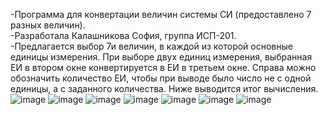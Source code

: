 -Программа для конвертации величин системы СИ (предоставлено 7 разных величин). <br/>
-Разработала Калашникова София, группа ИСП-201. <br/>
-Предлагается выбор 7и величин, в каждой из которой основные единицы измерения. При выборе двух единиц измерения, выбранная ЕИ в втором окне конвертируется в ЕИ в третьем окне. Справа можно обозначить количество ЕИ, чтобы при выводе было число не с одной единицы, а с заданного количества. Ниже выводится итог вычисления.
![image](https://user-images.githubusercontent.com/119097996/204081467-51326f49-6da2-4513-a212-12d0f001eb9a.png)
![image](https://user-images.githubusercontent.com/119097996/204081471-cd60e161-4ca4-4269-a117-8796b45300b1.png)
![image](https://user-images.githubusercontent.com/119097996/204081476-679b8ae6-75fa-4501-8adb-dba97221f0e7.png)
![image](https://user-images.githubusercontent.com/119097996/204081480-61a10c47-447c-41fb-9aaf-d1013a73bb7b.png)
![image](https://user-images.githubusercontent.com/119097996/204081492-a436c81f-09d5-480a-925e-3389289636f6.png)
![image](https://user-images.githubusercontent.com/119097996/204081511-e963bc1c-d412-40f9-95f2-473c5aa4e816.png)
![image](https://user-images.githubusercontent.com/119097996/204081515-d876bfa5-0968-4315-b102-9a8d657b0716.png)
